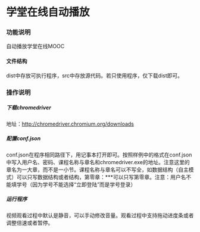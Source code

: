 # 学堂在线自动播放

### 功能说明

自动播放学堂在线MOOC

#### 文件结构

dist中存放可执行程序，src中存放源代码。若只使用程序，仅下载dist即可。

### 操作说明

##### 下载chromedriver

地址：http://chromedriver.chromium.org/downloads

##### 配置conf.json

conf.json在程序相同路径下，用记事本打开即可。按照样例中的格式在conf.json中写入用户名、密码、课程名称与章名和chromedriver.exe的地址。注意这里的章名为一大章，而不是一小节。课程名称与章名可以不写全，如数据结构（自主模式）可以只写数据结构或者结构，第零章：***可以只写第零章。注意：用户名不能填学号（因为学号不能选择“立即登陆”而是学号登录）

##### 运行程序

视频观看过程中默认是静音，可以手动修改音量。观看过程中支持拖动进度条或者调整倍速或者暂停。